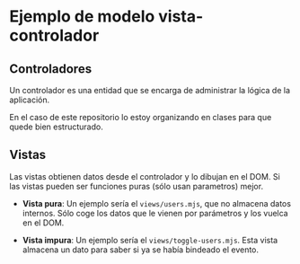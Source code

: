 # Ejemplo de modelo vista-controlador

## Controladores

Un controlador es una entidad que se encarga de administrar la lógica de
la aplicación.

En el caso de este repositorio lo estoy organizando en clases para que quede
bien estructurado.

## Vistas

Las vistas obtienen datos desde el controlador y lo dibujan en el DOM.
Si las vistas pueden ser funciones puras (sólo usan parametros) mejor.

* **Vista pura**: Un ejemplo sería el `views/users.mjs`, que no almacena
datos internos. Sólo coge los datos que le vienen por parámetros y los vuelca
en el DOM.

* **Vista impura**: Un ejemplo sería el `views/toggle-users.mjs`. Esta vista
almacena un dato para saber si ya se había bindeado el evento.
